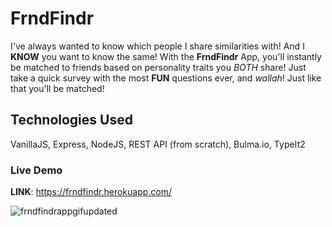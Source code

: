 # FrndFindr
I've always wanted to know which people I share similarities with! And I <b>KNOW</b> you want to know the same! With the <strong>FrndFindr</strong> App, you'll instantly be matched to friends based on personality traits you <em>BOTH</em> share! Just take a quick survey with the most <strong>FUN</strong> questions ever, and <em>wallah</em>! Just like that you'll be matched!

## Technologies Used
VanillaJS, Express, NodeJS, REST API (from scratch), Bulma.io, TypeIt2

### Live Demo
<strong>LINK</strong>: https://frndfindr.herokuapp.com/

![frndfindrappgifupdated](https://user-images.githubusercontent.com/24254780/30345470-26798536-97d3-11e7-873f-586479811deb.gif)
